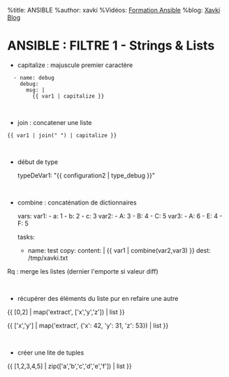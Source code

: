 %title: ANSIBLE
%author: xavki
%Vidéos: [Formation Ansible](https://www.youtube.com/playlist?list=PLn6POgpklwWoCpLKOSw3mXCqbRocnhrh-)
%blog: [Xavki Blog](https://xavki.blog)


# ANSIBLE : FILTRE 1 - Strings & Lists


* capitalize : majuscule premier caractère


```
  - name: debug
    debug:
      msg: |
        {{ var1 | capitalize }}
```

<br>

* join : concatener une liste

```
{{ var1 | join(" ") | capitalize }}
```

<br>

* début de type

    typeDeVar1: "{{ configuration2 | type_debug }}"

<br>

* combine : concaténation de dictionnaires

  vars:
    var1: 
      - a: 1
      - b: 2
      - c: 3
    var2: 
      - A: 3
      - B: 4
      - C: 5
    var3: 
      - A: 6
      - E: 4
      - F: 5

  tasks:
  - name: test
    copy:
      content: |
        {{ var1 | combine(var2,var3) }}
      dest: /tmp/xavki.txt

Rq : merge les listes (dernier l'emporte si valeur diff)


<br>

* récupérer des éléments du liste pur en refaire une autre

{{ [0,2] | map('extract', ['x','y','z']) | list }}

{{ ['x','y'] | map('extract', {'x': 42, 'y': 31, 'z': 53}) | list }}

<br>

* créer une lite de tuples

{{ [1,2,3,4,5] | zip(['a','b','c','d','e','f']) | list }}

<br>

